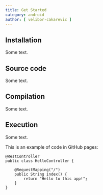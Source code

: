 ```yaml
---
title: Get Started
category: android
author: [ velibor-cakarevic ]
---
```



## Installation

Some text.

## Source code

Some text.

## Compilation

Some text.

## Execution

Some text.

This is an example of code in GitHub pages:


```
@RestController
public class HelloController {

	@RequestMapping("/")
	public String index() {
		return "Hello to this app!";
	}
}
```